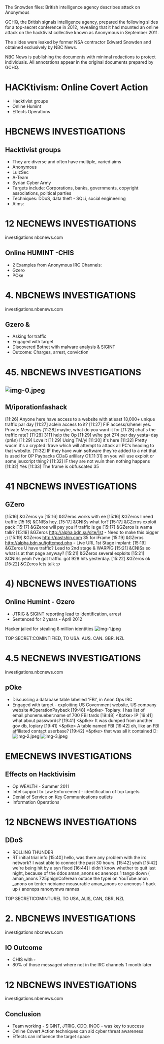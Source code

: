 The Snowden files: British intelligence agency describes attack on Anonymous

GCHQ, the British signals intelligence agency, prepared the following slides for a top-secret conference in 2012, revealing that it had mounted an online attack on the hacktivist collective known as Anonymous in September 2011.

The slides were leaked by former NSA contractor Edward Snowden and obtained exclusively by NBC News.

NBC News is publishing the documents with minimal redactions to protect individuals. All annotations appear in the original documents prepared by GCHQ.
# HACKtivism: Online Covert Action 

- Hacktivist groups
- Online Humint
- Effects Operations
# HBCNEWS INVESTIGATIONS 

## Hacktivist groups

- They are diverse and often have multiple, varied aims
- Anonymous
- LulzSec
- A-Team
- Syrian Cyber Army
- Targets include: Corporations, banks, governments, copyright associations, political parties
- Techniques: DDoS, data theft - SQLi, social engineering
- Aims:
# 12 NECNEWS INVESTIGATIONS 

investigations nbcnews.com

## Online HUMINT -CHIS

- 2 Examples from Anonymous IRC Channels:
- Gzero
- POke
# 4. NBCNEWS INVESTIGATIONS 

investigations.nbenews.com

## Gzero \&

- Asking for traffic
- Engaged with target
- Discovered Botnet with malware analysis \& SIGINT
- Outcome: Charges, arrest, conviction
# 45. NBCNEWS INVESTIGATIONS 

## ![img-0.jpeg](img-0.jpeg)

## M/iporationfashack

[11:26] Anyone here have access to a website with atleast 18,000+ unique
traffic par day
[11:27] <CHIS> aclein access to it?
[11:27] FIF access/s/henel yes.
Private Messages
[11:28] <CHIS> maybe, what do you want it for
[11:28] chat's the traffic rate?
[11:28] 3111 help the Op
[11:29] <CHIS> w/he got 274 per day yesta=day (pr\&n)
[11:29] Love it
[11:29] Using $\mathrm{TM} / \mathrm{yl}$
[11:30] <CHIS> it's here
[11:32] Pretty wucm it's a crypted ifrave which will attempt to attack all PC's heading to that wobslte.
[11:32] IF they have wuin software they're added to a net that is used for OP Paybacks
CDaG arililary
O1[11:31] <CHIS> on you will use exploit or some jeuxcript thing?
[11:32] IF they are not wuin then nothing happens
[11:32] Yes
[11:33] The frame is obfuscated 35
# 41 NBCNEWS INVESTIGATIONS 

## GZero

[15:16] \&GZeros yo
[15:16] \&GZeros works with ee
[15:16] \&GZeros I need traffic
[15:16] \&CNISs hey.
[15:17] \&CNISs what for?
[15:17] \&GZeros exploit pack
[15:17] \&GZeros will pay you if traffic is ge
[15:17] \&GZeros is wama talk?
[15:19] \&GZeros http://alpha.bdn.su/site/1st - Need to make this bigger ;)
[15:19] \&GZeros http://pastshin.com 35 for iFrame
[15:19] \&GZeros http://alpha.bdn.su/igftcmod.php - Live URL 1st Stage implant:
[15:19] \&GZeros U have traffic?
Lead to 2nd stage \& WARPIG
[15:21] \&CNISs so what is at that page anyway?
[15:21] \&GZeros several exploits
[15:21] \&CNISs yeah I've got traffic. got 928 hits yesterday.
[15:22] \&GZeros ok
[15:22] \&GZeros lets talk :p
# 4) NBCNEWS INVESTIGATIONS 

## Online Humint - Gzero

- JTRIG \& SIGINT reporting lead to identification, arrest
- Sentenced for 2 years - April 2012

Hacker jailed for stealing 8 million identities
![img-1.jpeg](img-1.jpeg)

TOP SECRET:COMINTIFIED, TO USA. AUS. CAN. GBR. NZL
# 4.5 NECNEWS INVESTIGATIONS 

investigations.nbcnews.com

## pOke

- Discussing a database table labelled 'FBI', in Anon Ops IRC
- Engaged with target - exploiting US Government website, US company website
\#OperationPayback
[19:48] <&ptke> Topiary: I has list of email:phonemueber:name of 700 FBI tards
[19:48] <&ptke> IP
[19:41] <Topiary> what about passwords?
[19:41] <&ptke> It was dumped from another gov db, Iopiary
[19:41] <&ptke> A table named FBI
[19:42] <Topiary> oh, like an FBI affiliated contact userbase?
[19:42] <&ptke> that was all it contained D:
![img-2.jpeg](img-2.jpeg)
![img-3.jpeg](img-3.jpeg)
# EMECNEWS INVESTIGATIONS 

## Effects on Hacktivisim

- Op WEALTH - Summer 2011
- Intel support to Law Enforcement - identification of top targets
- Denial of Service on Key Communications outlets
- Information Operations
# 12 NBCNEWS INVESTIGATIONS 

## DDoS

- ROLLING THUNDER
- RT initial trial info
[15:40] <spreader> hello, was there any problem with the irc network? I wast able to connect the past 30 hours.
[15:42] <speakeasy> yeah
[15:42] <speakeasy> we're being hit by a syn flood
[16:44] <speakeasy> I didn't know whether to quit last night, because of the ddos
aman_anons
ec anenops 1 tango down (
aman_anons
725phignCoferean outace the typei on YouTube anon _anons on
tenter ncbiame measurable
aman_anons
ec anenops 1 back up ( anonops ranonymws rannes

TOP SECRETICOMINTUREL TO USA, ALIS, CAN, GBR, NZL
# 2. NBCNEWS INVESTIGATIONS 

investigations nbcnews.com

## IO Outcome

- CHIS with $\square$
- $80 \%$ of those messaged where not in the IRC channels 1 month later
# 12 NBCNEWS INVESTIGATIONS 

investigations.nbenews.com

## Conclusion

- Team working - SIGINT, JTRIG, CDO, INOC - was key to success
- Online Covert Action techniques can aid cyber threat awareness
- Effects can influence the target space

